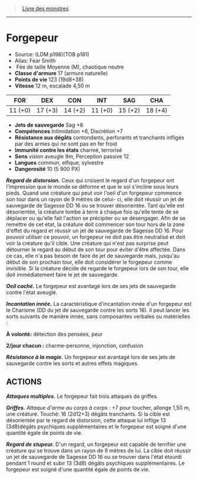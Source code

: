 ﻿> [Livre des monstres](tome_of_beasts.md)

---

# Forgepeur

- Source: (LDM p198)(TOB p181)
- Alias: Fear Smith
-  Fée de taille Moyenne (M), chaotique neutre
- **Classe d'armure** 17 (armure naturelle)
- **Points de vie** 123 (19d8+38)
- **Vitesse** 12 m, escalade 4,50 m

|FOR|DEX|CON|INT|SAG|CHA|
|---|---|---|---|---|---|
|11 (+0)|17 (+3)|14 (+2)|11 (+0)|15 (+2)|18 (+4)|

- **Jets de sauvegarde** Sag +6
- **Compétences** Intimidation +6, Discrétion +7
- **Résistance aux dégâts** contondants, perforants et tranchants infligés par des armes qui ne sont pas en fer froid
- **Immunité contre les états** charmé, terrorisé
- **Sens** vision aveugle 9m, Perception passive 12
- **Langues** commun, elfique, sylvestre
- **Dangerosité** 10 (5 900 PX)

**_Regard de distorsion._** Ceux qui croisent le regard d'un forgepeur ont l'impression que le monde se déforme et que le sol s'incline sous leurs pieds. Quand une créature qui peut voir l'oeil d'un forgepeur commence son tour dans un rayon de 9 mètres de celui- ci, elle doit réussir un jet de sauvegarde de Sagesse DD 16 ou se trouver désorientée. Tant qu'elle est désorientée, la créature tombe à terre à chaque fois qu'elle tente de se déplacer ou qu'elle fait l'action se précipiter ou se désengager. Afin de se remettre de cet état, la créature doit commencer son tour hors de la zone d'effet du regard et réussir un jet de sauvegarde de Sagesse DD 16. Pour pouvoir utiliser ce pouvoir, un forgepeur ne doit pas être neutralisé et doit voir la créature qu'il cible. Une créature qui n'est pas surprise peut détourner le regard au début de son tour pour éviter d'être affectée. Dans ce cas, elle n'a pas besoin de faire de
jet de sauvegarde mais, jusqu'au début de son prochain tour, elle doit considérer le forgepeur comme invisible. Si la créature décide de regarde le forgepeur lors de son tour, elle doit immédiatement faire le jet de sauvegarde.

**_Oeil caché._** Le forgepeur est avantagé lors de ses jets de sauvegarde contre l'état aveuglé.

**_Incantation innée._** La caractéristique d'incantation innée d'un forgepeur est le Charisme (DD du jet de sauvegarde contre les sorts 16). Il peut lancer les sorts suivants de manière innée, sans composantes verbales ou matérielles :

**À volonté:** détection des pensées, peur

**2/jour chacun :** charme-personne, injonction, confusion

**_Résistance à la magie._** Un forgepeur est avantagé lors de ses jets de sauvegarde contre les sorts et autres effets magiques.

## ACTIONS

**_Attaques multiples._** Le forgepeur fait trois attaques de griffes.

**_Griffes._** _Attaque d'arme au corps à corps :_ +7 pour toucher, allonge 1,50 m, une créature. Touché: 16 (2d12+3) dégâts tranchants. Si la cible est désorientée par le regard de distorsion, cette attaque lui inflige 13 (3d8)dégâts psychiques supplémentaires et le forgepeur est soigné d'une quantité égale de points de vie.

**_Regard de stupeur._** D'un regard, un forgepeur est capable de terrifier une créature qui se trouve dans un rayon de 9 mètres de lui. La cible doit réussir un jet de sauvegarde de Sagesse DD 16 ou se trouver dans l'état étourdi pendant 1 round et subir 13 (3d8) dégâts psychiques supplémentaires. Le forgepeur est soigné d'une quantité égale de points de vie.

